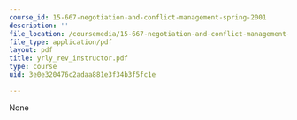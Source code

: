 ```yaml
---
course_id: 15-667-negotiation-and-conflict-management-spring-2001
description: ''
file_location: /coursemedia/15-667-negotiation-and-conflict-management-spring-2001/3e0e320476c2adaa881e3f34b3f5fc1e_yrly_rev_instructor.pdf
file_type: application/pdf
layout: pdf
title: yrly_rev_instructor.pdf
type: course
uid: 3e0e320476c2adaa881e3f34b3f5fc1e

---
```

None